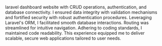 laravel dashboard website with CRUD operations, authentication, and database connectivity. I ensured data integrity with validation mechanisms and fortified security with robust authentication procedures. Leveraging Laravel's ORM, I facilitated smooth database interactions. Routing was streamlined for intuitive navigation. Adhering to coding standards, I maintained code readability. This experience equipped me to deliver scalable, secure web applications tailored to user needs.

